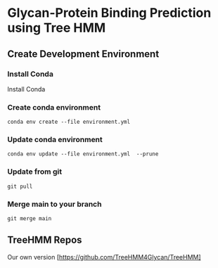 # Glycan-Protein Binding Prediction using Tree HMM

## Create Development Environment

### Install Conda

Install Conda

### Create conda environment

    conda env create --file environment.yml

### Update conda environment

    conda env update --file environment.yml  --prune

### Update from git
    
    git pull

### Merge main to your branch

    git merge main
    
## TreeHMM Repos

Our own version [https://github.com/TreeHMM4Glycan/TreeHMM]
